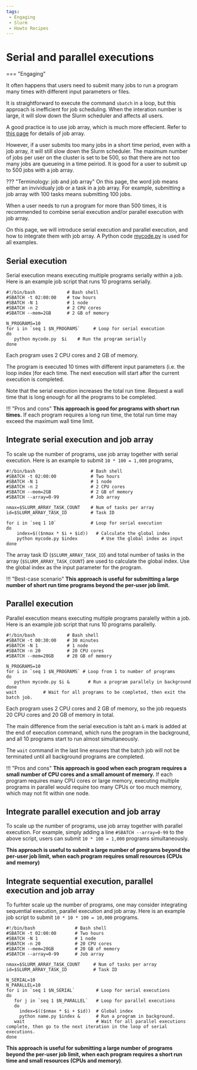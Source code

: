 ```yaml
---
tags:
 - Engaging
 - Slurm
 - Howto Recipes
---
```


# Serial and parallel executions

=== "Engaging"

It often happens that users need to submit many jobs to run a program many times with different input parameters or files.  

It is straightforward to execute the command `sbatch` in a loop, but this approach is inefficient for job scheduling. When the interation number is large, it will slow down the Slurm scheduler and affects all users. 

A good practice is to use job array, which is much more effecient. Refer to [this page](https://github.mit.edu/MGHPCC/OpenMind/wiki/How-to-submit-a-job-array%3F) for details of job array. 

However, if a user submits too many jobs in a short time period, even with a job array, it will still slow down the Slurm scheduler. The maximum number of jobs per user on the cluster is set to be 500, so that there are not too many jobs are queueing in a time peiriod. It is good for a user to submit up to 500 jobs with a job array.

??? "Terminology: job and job array"
    On this page, the word job means either an invividualy job or a task in a job array. For example, submitting a job array with 100 tasks means submitting 100 jobs. 

When a user needs to run a program for more than 500 times, it is recommended to combine serial execution and/or parallel execution with job array.

On this page, we will introduce serial execution and parallel execution, and how to integrate them with job array. A Python code [mycode.py](./scripts/many-jobs/mycode.py) is used for all examples. 

## Serial execution

Serial execution means executing multiple programs serially within a job. Here is an example job script that runs 10 programs serially. 

```
#!/bin/bash            # Bash shell
#SBATCH -t 02:00:00    # tow hours
#SBATCH -N 1           # 1 node
#SBATCH -n 2           # 2 CPU cores
#SBATCH --mem=2GB      # 2 GB of memory

N_PROGRAMS=10
for i in `seq 1 $N_PROGRAMS`     # Loop for serial execution
do
   python mycode.py  $i    # Run the program serially
done
```

Each program uses 2 CPU cores and 2 GB of memory.

The program is executed 10 times with different input parameters (i.e. the loop index )for each time. The next execution will start after the current execution is completed. 

Note that the serial execution increases the total run time. Request a wall time that is long enough for all the programs to be completed. 

!!! "Pros and cons"
   **This approach is good for programs with short run times.** If each program requires a long run time, the total run time may exceed the maximum wall time limit. 


## Integrate serial execution and job array

To scale up the number of programs, use job array together with serial execution. Here is an example to submit `10 * 100 = 1,000` programs,
 
```
#!/bin/bash                     # Bash shell
#SBATCH -t 02:00:00             # Two hours
#SBATCH -N 1                    # 1 node
#SBATCH -n 2                    # 2 CPU cores
#SBATCH --mem=2GB               # 2 GB of memory
#SBATCH --array=0-99            # Job array 

nmax=$SLURM_ARRAY_TASK_COUNT    # Num of tasks per array
id=$SLURM_ARRAY_TASK_ID         # Task ID

for i in `seq 1 10`             # Loop for serial execution
do
    index=$(($nmax * $i + $id))   # Calculate the global index
    python mycode.py $index         # Use the global index as input
done
```

 The array task ID (`$SLURM_ARRAY_TASK_ID`) and total number of tasks in the array (`$SLURM_ARRAY_TASK_COUNT`) are used to calculate the global index. Use the global index as the input parameter for the program.

!!! "Best-case scenario"
   **This approach is useful for submitting a large number of short run time programs beyond the per-user job limit.**


## Parallel execution 

Parallel execution means executing multiple programs paralelly within a job. Here is an example job script that runs 10 programs parallelly. 
```
#!/bin/bash            # Bash shell
#SBATCH -t 00:30:00    # 30 minutes
#SBATCH -N 1           # 1 node
#SBATCH -n 20          # 20 CPU cores
#SBATCH --mem=20GB     # 20 GB of memory

N_PROGRAMS=10
for i in `seq 1 $N_PROGRAMS` # Loop from 1 to number of programs
do
   python mycode.py $i &       # Run a program parallely in background
done
wait          # Wait for all programs to be completed, then exit the batch job. 
```

Each program uses 2 CPU cores and 2 GB of memory, so the job requests 20 CPU cores and 20 GB of memory in total. 

The main difference from the serial execution is taht an `&` mark is added at the end of execution command, which runs the program in the background, and all 10 programs start to run almost simultaneously.

The `wait` command in the last line ensures that the batch job will not be terminated until all background programs are completed.  

!!! "Pros and cons"
   **This approach is good when each program requires a small number of CPU cores and a small amount of memory.** If each program requires many CPU cores or large memory, executing multiple programs in parallel would require too many CPUs or too much memory, which may not fit within one node. 


## Integrate parallel execution and job array

To scale up the number of programs, use job array together with parallel execution. For example, simply adding a line `#SBATCH --array=0-99` to the above script, users can submit `10 * 100 = 1,000` programs simultaneously. 

**This approach is useful to submit a large number of programs beyond the per-user job limit, when each program requires small resources (CPUs and memory)**


## Integrate sequential execution, parallel execution and job array

To furhter scale up the number of programs, one may consider integrating sequential execution, parallel execution and job array. Here is an example job script to submit `10 * 10 * 100 = 10,000` programs.

```
#!/bin/bash               # Bash shell
#SBATCH -t 02:00:00       # Two hours
#SBATCH -N 1              # 1 node
#SBATCH -n 20             # 20 CPU cores
#SBATCH --mem=20GB        # 20 GB of memory
#SBATCH --array=0-99      # Job array 

nmax=$SLURM_ARRAY_TASK_COUNT     # Num of tasks per array
id=$SLURM_ARRAY_TASK_ID          # Task ID

N_SERIAL=10
N_PARALLEL=10
for i in `seq 1 $N_SERIAL`        # Loop for serial executions
do
   for j in `seq 1 $N_PARALLEL`   # Loop for parallel executions
   do
     index=$(($nmax * $i + $id))  # Global index
     python name.py $index &      # Run a program in background. 
   wait                           # Wait for all parallel executions complete, then go to the next iteration in the loop of serial executions.
done 
``` 

**This approach is useful for submitting a large number of programs beyond the per-user job limit, when each program requires a short run time and small resources (CPUs and memory)**. 





